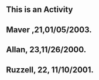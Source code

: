 ## This is an Activity
## Maver ,21,01/05/2003.
## Allan, 23,11/26/2000.
## Ruzzell, 22, 11/10/2001.